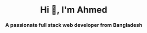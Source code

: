 <h1 align="center">Hi 👋, I'm Ahmed</h1>
<h3 align="center">A passionate full stack web developer from Bangladesh</h3>
